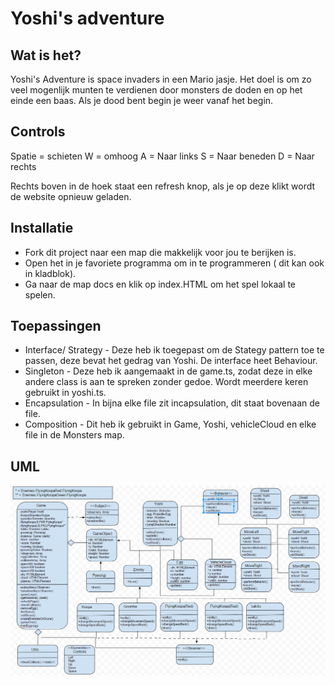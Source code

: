 # Yoshi's adventure

## Wat is het?
Yoshi's Adventure is space invaders in een Mario jasje. Het doel is om zo veel mogenlijk munten te verdienen door monsters de doden en op het einde een baas.
Als je dood bent begin je weer vanaf het begin.

## Controls
Spatie =  schieten
W = omhoog
A = Naar links
S = Naar beneden
D = Naar rechts

Rechts boven in de hoek staat een refresh knop, als je op deze klikt wordt de website opnieuw geladen.

## Installatie
- Fork dit project naar een map die makkelijk voor jou te berijken is.
- Open het in je favoriete programma om in te programmeren ( dit kan ook in kladblok).
- Ga naar de map docs en klik op index.HTML om het spel lokaal te spelen.

## Toepassingen
- Interface/ Strategy - Deze heb ik toegepast om de Stategy pattern toe te passen, deze bevat het gedrag van Yoshi. De interface heet Behaviour.
- Singleton - Deze heb ik aangemaakt in de game.ts, zodat deze in elke andere class is aan te spreken zonder gedoe. Wordt meerdere keren gebruikt in yoshi.ts.
- Encapsulation - In bijna elke file zit incapsulation, dit staat bovenaan de file.
- Composition -  Dit heb ik gebruikt in Game, Yoshi, vehicleCloud en elke file in de Monsters map.

## UML
![alt text](https://raw.githubusercontent.com/cirflexx/YoshisAdventure/master/UML-YoshisRevenge.png)
